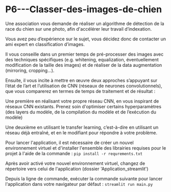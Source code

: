 # P6---Classer-des-images-de-chien
Une association vous demande de réaliser un algorithme de détection de la race du chien sur une photo, 
afin d'accélérer leur travail d’indexation.

Vous avez peu d’expérience sur le sujet, vous décidez donc de contacter un ami expert en classification d’images.

Il vous conseille dans un premier temps de pré-processer des images avec des techniques spécifiques 
(e.g. whitening, equalization, éventuellement modification de la taille des images) et de réaliser 
de la data augmentation (mirroring, cropping...).

Ensuite, il vous incite à mettre en œuvre deux approches s’appuyant sur l’état de l’art et l’utilisation de CNN 
(réseaux de neurones convolutionnels), que vous comparerez en termes de temps de traitement et de résultat :

Une première en réalisant votre propre réseau CNN, en vous inspirant de réseaux CNN existants. 
Prenez soin d'optimiser certains hyperparamètres (des layers du modèle, de la compilation du modèle et de l’exécution du modèle)


Une deuxième en utilisant le transfer learning, c’est-à-dire en utilisant un réseau déjà entraîné, et en le modifiant 
pour répondre à votre problème.

Pour lancer l'application, il est nécessaire de créer un nouvel environnement virtuel et d'installer l'ensemble des librairies
requises pour le projet à l'aide de la commande :
```pip install -r requrements.txt```

Après avoir activé votre nouvel environnement virtuel, changez de répertoire vers celui de l'application 
(dossier 'Application_streamlit')

Depuis la ligne de commande, exécuter la commande suivante pour lancer l'application dans votre navigateur par défaut :
```streamlit run main.py```
